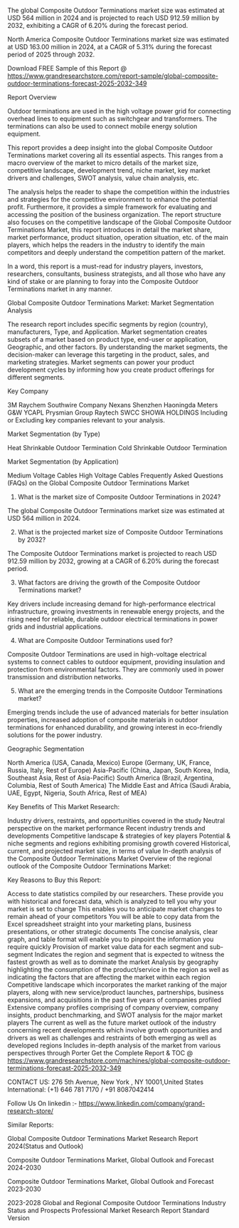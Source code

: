  The global Composite Outdoor Terminations market size was estimated at USD 564 million in 2024 and is projected to reach USD 912.59 million by 2032, exhibiting a CAGR of 6.20% during the forecast period.



North America Composite Outdoor Terminations market size was estimated at USD 163.00 million in 2024, at a CAGR of 5.31% during the forecast period of 2025 through 2032.

Download FREE Sample of this Report @ https://www.grandresearchstore.com/report-sample/global-composite-outdoor-terminations-forecast-2025-2032-349








Report Overview



Outdoor terminations are used in the high voltage power grid for connecting overhead lines to equipment such as switchgear and transformers. The terminations can also be used to connect mobile energy solution equipment.



This report provides a deep insight into the global Composite Outdoor Terminations market covering all its essential aspects. This ranges from a macro overview of the market to micro details of the market size, competitive landscape, development trend, niche market, key market drivers and challenges, SWOT analysis, value chain analysis, etc.



The analysis helps the reader to shape the competition within the industries and strategies for the competitive environment to enhance the potential profit. Furthermore, it provides a simple framework for evaluating and accessing the position of the business organization. The report structure also focuses on the competitive landscape of the Global Composite Outdoor Terminations Market, this report introduces in detail the market share, market performance, product situation, operation situation, etc. of the main players, which helps the readers in the industry to identify the main competitors and deeply understand the competition pattern of the market.



In a word, this report is a must-read for industry players, investors, researchers, consultants, business strategists, and all those who have any kind of stake or are planning to foray into the Composite Outdoor Terminations market in any manner.



Global Composite Outdoor Terminations Market: Market Segmentation Analysis



The research report includes specific segments by region (country), manufacturers, Type, and Application. Market segmentation creates subsets of a market based on product type, end-user or application, Geographic, and other factors. By understanding the market segments, the decision-maker can leverage this targeting in the product, sales, and marketing strategies. Market segments can power your product development cycles by informing how you create product offerings for different segments.



Key Company



3M
Raychem
Southwire Company
Nexans
Shenzhen Haoningda Meters
G&W
YCAPL
Prysmian Group
Raytech
SWCC SHOWA HOLDINGS
Including or Excluding key companies relevant to your analysis.


Market Segmentation (by Type)



Heat Shrinkable Outdoor Termination
Cold Shrinkable Outdoor Termination



Market Segmentation (by Application)



Medium Voltage Cables
High Voltage Cables
Frequently Asked Questions (FAQs) on the Global Composite Outdoor Terminations Market



1. What is the market size of Composite Outdoor Terminations in 2024?



The global Composite Outdoor Terminations market size was estimated at USD 564 million in 2024.



2. What is the projected market size of Composite Outdoor Terminations by 2032?



The Composite Outdoor Terminations market is projected to reach USD 912.59 million by 2032, growing at a CAGR of 6.20% during the forecast period.



3. What factors are driving the growth of the Composite Outdoor Terminations market?



Key drivers include increasing demand for high-performance electrical infrastructure, growing investments in renewable energy projects, and the rising need for reliable, durable outdoor electrical terminations in power grids and industrial applications.



4. What are Composite Outdoor Terminations used for?



Composite Outdoor Terminations are used in high-voltage electrical systems to connect cables to outdoor equipment, providing insulation and protection from environmental factors. They are commonly used in power transmission and distribution networks.



5. What are the emerging trends in the Composite Outdoor Terminations market?



Emerging trends include the use of advanced materials for better insulation properties, increased adoption of composite materials in outdoor terminations for enhanced durability, and growing interest in eco-friendly solutions for the power industry.



Geographic Segmentation



North America (USA, Canada, Mexico)
Europe (Germany, UK, France, Russia, Italy, Rest of Europe)
Asia-Pacific (China, Japan, South Korea, India, Southeast Asia, Rest of Asia-Pacific)
South America (Brazil, Argentina, Columbia, Rest of South America)
The Middle East and Africa (Saudi Arabia, UAE, Egypt, Nigeria, South Africa, Rest of MEA)


Key Benefits of This Market Research:



Industry drivers, restraints, and opportunities covered in the study
Neutral perspective on the market performance
Recent industry trends and developments
Competitive landscape & strategies of key players
Potential & niche segments and regions exhibiting promising growth covered
Historical, current, and projected market size, in terms of value
In-depth analysis of the Composite Outdoor Terminations Market
Overview of the regional outlook of the Composite Outdoor Terminations Market:


Key Reasons to Buy this Report:



Access to date statistics compiled by our researchers. These provide you with historical and forecast data, which is analyzed to tell you why your market is set to change
This enables you to anticipate market changes to remain ahead of your competitors
You will be able to copy data from the Excel spreadsheet straight into your marketing plans, business presentations, or other strategic documents
The concise analysis, clear graph, and table format will enable you to pinpoint the information you require quickly
Provision of market value data for each segment and sub-segment
Indicates the region and segment that is expected to witness the fastest growth as well as to dominate the market
Analysis by geography highlighting the consumption of the product/service in the region as well as indicating the factors that are affecting the market within each region
Competitive landscape which incorporates the market ranking of the major players, along with new service/product launches, partnerships, business expansions, and acquisitions in the past five years of companies profiled
Extensive company profiles comprising of company overview, company insights, product benchmarking, and SWOT analysis for the major market players
The current as well as the future market outlook of the industry concerning recent developments which involve growth opportunities and drivers as well as challenges and restraints of both emerging as well as developed regions
Includes in-depth analysis of the market from various perspectives through Porter
Get the Complete Report & TOC @ https://www.grandresearchstore.com/machines/global-composite-outdoor-terminations-forecast-2025-2032-349
 
CONTACT US:
276 5th Avenue, New York , NY 10001,United States
International: (+1) 646 781 7170 / +91 8087042414

Follow Us On linkedin :- https://www.linkedin.com/company/grand-research-store/


Similar Reports:

Global Composite Outdoor Terminations Market Research Report 2024(Status and Outlook)

Composite Outdoor Terminations Market, Global Outlook and Forecast 2024-2030

Composite Outdoor Terminations Market, Global Outlook and Forecast 2023-2030

2023-2028 Global and Regional Composite Outdoor Terminations Industry Status and Prospects Professional Market Research Report Standard Version
